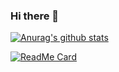 ### Hi there 👋

<!--
**SuperManito/SuperManito** is a ✨ _special_ ✨ repository because its `README.md` (this file) appears on your GitHub profile.

Here are some ideas to get you started:

- 🔭 I’m currently working on ...
- 🌱 I’m currently learning ...
- 👯 I’m looking to collaborate on ...
- 🤔 I’m looking for help with ...
- 💬 Ask me about ...
- 📫 How to reach me: ...
- 😄 Pronouns: ...
- ⚡ Fun fact: ...
-->

[![Anurag's github stats](https://github-readme-stats.vercel.app/api?username=SuperManito&show_icons=true&theme=tokyonight)](https://github.com/SuperManito)

[![ReadMe Card](https://github-readme-stats.vercel.app/api/pin/?username=SuperManito&repo=JD-FreeFuck&theme=tokyonight)](https://github.com/SuperManito/JD-FreeFuck)
